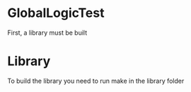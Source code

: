 # GlobalLogicTest
First, a library must be built

# Library
To build the library you need to run make in the library folder
